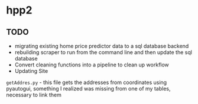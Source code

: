 # hpp2

## TODO
- migrating existing home price predictor data to a sql database backend
- rebuilding scraper to run from the command line and then update the sql database
- Convert cleaning functions into a pipeline to clean up workflow
- Updating Site

`getAddres.py` - this file gets the addresses from coordinates using pyautogui, something I realized was missing from one of my tables, necessary to link them

